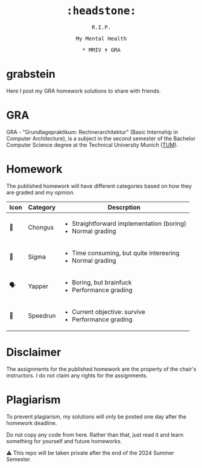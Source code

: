 <div align=center><kbd>
<h1>:headstone:</h1>

R.I.P.

My Mental Health

&ast; MMIV ✝ GRA
</kbd></div>

# grabstein
Here I post my GRA homework solutions
to share with friends.

# GRA
GRA - "Grundlagepraktikum: Rechnerarchitektur"
(Basic Internship in Computer Architecture),
is a subject in the second semester of the
Bachelor Computer Science degree at the
Technical University Munich ([TUM](https://tum.de)).

# Homework
The published homework will have
different categories based on how they
are graded and my opinion.

| Icon | Category | Descrption |
|---|---|---|
| :sloth: | Chongus | <ul><li>Straightforward implementation (boring)</li><li>Normal grading</li></ul> |
| :moyai: | Sigma | <ul><li>Time consuming, but quite interesring</li><li>Normal grading</li></ul> |
| :speaking_head: | Yapper | <ul><li>Boring, but brainfuck</li><li>Performance grading</li></ul> |
| :rocket: | Speedrun | <ul><li>Current objective: survive</li><li>Performance grading</li></ul> |

# Disclaimer
The assignments for the published homework
are the property of the chair's instructors.
I do not claim any rights for the assignments.

# Plagiarism
To prevent plagiarism, my solutions
will only be posted one day after the
homework deadline.

Do not copy any code from here.
Rather than that, just read it
and learn something for yourself
and future homeworks.

:warning: This repo will be taken private
after the end of the 2024 Summer Semester.

